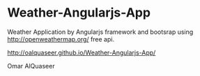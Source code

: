 # Weather-Angularjs-App
Weather Application by Angularjs framework and bootsrap using http://openweathermap.org/ free api.


http://oalquaseer.github.io/Weather-Angularjs-App/

Omar AlQuaseer
